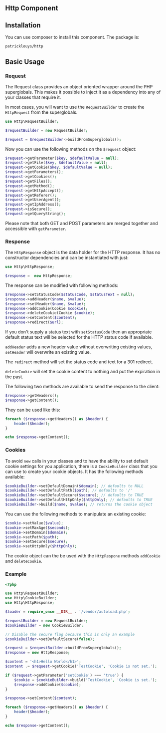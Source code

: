 ## Http Component

## Installation

You can use composer to install this component. The package is: 
```
patricklouys/http
```

## Basic Usage

### Request

The Request class provides an object oriented wrapper around the PHP superglobals. This makes it possible to inject it as a dependency into any of your classes that require it.


In most cases, you will want to use the `RequestBuilder` to create the `HttpRequest` from the superglobals.

```php
use Http\RequestBuilder;

$requestBuilder = new RequestBuilder;

$request = $requestBuilder->buildFromSuperglobals();
```

Now you can use the following methods on the `$request` object:
```php
$request->getParameter($key, $defaultValue = null);
$request->getFile($key, $defaultValue = null);
$request->getCookie($key, $defaultValue = null);
$request->getParameters();
$request->getCookies();
$request->getFiles();
$request->getMethod();
$request->getHttpAccept();
$request->getReferer();
$request->getUserAgent();
$request->getIpAddress();
$request->isSecure();
$request->getQueryString();
```

Please note that both GET and POST parameters are merged together and accessible with `getParameter`.

### Response

The `HttpResponse` object is the data holder for the HTTP response. It has no constructor dependencies and can be instantiated with just:
```php
use Http\HttpResponse;

$response =  new HttpResponse;
```

The response can be modified with following methods:

```php
$response->setStatusCode($statusCode, $statusText = null);
$response->addHeader($name, $value);
$response->setHeader($name, $value);
$response->addCookie(Cookie $cookie);
$response->deleteCookie(Cookie $cookie);
$response->setContent($content);
$response->redirect($url);
```

If you don't supply a status text with `setStatusCode` then an appropriate default status text will be selected for the HTTP status code if available.

`addHeader` adds a new header value without overwriting existing values, `setHeader` will overwrite an existing value.

The `redirect` method will set the status code and text for a 301 redirect.

`deleteCookie` will set the cookie content to nothing and put the expiration in the past.

The following two methods are available to send the response to the client:
```php
$response->getHeaders();
$response->getContent();
```

They can be used like this:
```php
foreach ($response->getHeaders() as $header) {
    header($header);
}

echo $response->getContent();
```

### Cookies

To avoid `new` calls in your classes and to have the ability to set default cookie settings for you application, there is a `CookieBuilder` class that you can use to create your cookie objects. It has the following methods available:

```php
$cookieBuilder->setDefaultDomain($domain); // defaults to NULL
$cookieBuilder->setDefaultPath($path); // defaults to '/'
$cookieBuilder->setDefaultSecure($secure); // defaults to TRUE
$cookieBuilder->setDefaultHttpOnly($httpOnly); // defaults to TRUE
$cookieBuilder->build($name, $value); // returns the cookie object
```

You can use the following methods to manipulate an existing cookie:

```php
$cookie->setValue($value);
$cookie->setMaxAge($seconds);
$cookie->setDomain($domain);
$cookie->setPath($path);
$cookie->setSecure($secure);
$cookie->setHttpOnly($httpOnly);
```

The cookie object can the be used with the `HttpRespone` methods `addCookie` and `deleteCookie`. 

### Example

```php
<?php

use Http\RequestBuilder;
use Http\CookieBuilder;
use Http\HttpResponse;

$loader = require_once __DIR__ . '/vendor/autoload.php';

$requestBuilder = new RequestBuilder;
$cookieBuilder = new CookieBuilder;

// Disable the secure flag because this is only an example
$cookieBuilder->setDefaultSecure(false);

$request = $requestBuilder->buildFromSuperglobals();
$response = new HttpResponse;

$content = '<h1>Hello World</h1>';
$content .= $request->getCookie('TestCookie', 'Cookie is not set.');

if ($request->getParameter('setCookie') === 'true') {
    $cookie = $cookieBuilder->build('TestCookie', 'Cookie is set.');
    $response->addCookie($cookie);
}

$response->setContent($content);

foreach ($response->getHeaders() as $header) {
    header($header);
}

echo $response->getContent();
```
